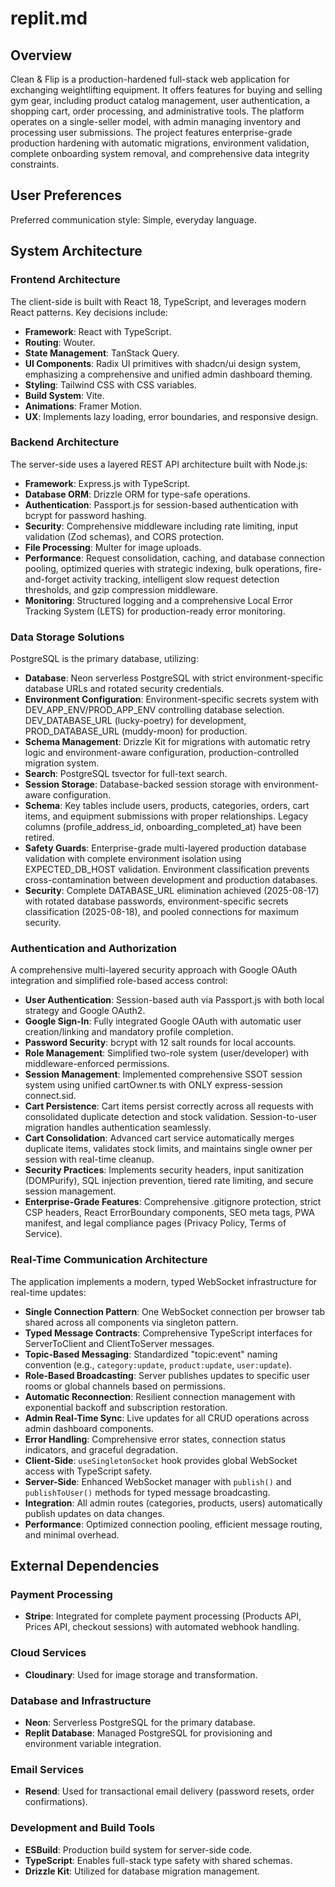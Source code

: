 # replit.md

## Overview
Clean & Flip is a production-hardened full-stack web application for exchanging weightlifting equipment. It offers features for buying and selling gym gear, including product catalog management, user authentication, a shopping cart, order processing, and administrative tools. The platform operates on a single-seller model, with admin managing inventory and processing user submissions. The project features enterprise-grade production hardening with automatic migrations, environment validation, complete onboarding system removal, and comprehensive data integrity constraints.

## User Preferences
Preferred communication style: Simple, everyday language.

## System Architecture

### Frontend Architecture
The client-side is built with React 18, TypeScript, and leverages modern React patterns. Key decisions include:
- **Framework**: React with TypeScript.
- **Routing**: Wouter.
- **State Management**: TanStack Query.
- **UI Components**: Radix UI primitives with shadcn/ui design system, emphasizing a comprehensive and unified admin dashboard theming.
- **Styling**: Tailwind CSS with CSS variables.
- **Build System**: Vite.
- **Animations**: Framer Motion.
- **UX**: Implements lazy loading, error boundaries, and responsive design.

### Backend Architecture
The server-side uses a layered REST API architecture built with Node.js:
- **Framework**: Express.js with TypeScript.
- **Database ORM**: Drizzle ORM for type-safe operations.
- **Authentication**: Passport.js for session-based authentication with bcrypt for password hashing.
- **Security**: Comprehensive middleware including rate limiting, input validation (Zod schemas), and CORS protection.
- **File Processing**: Multer for image uploads.
- **Performance**: Request consolidation, caching, and database connection pooling, optimized queries with strategic indexing, bulk operations, fire-and-forget activity tracking, intelligent slow request detection thresholds, and gzip compression middleware.
- **Monitoring**: Structured logging and a comprehensive Local Error Tracking System (LETS) for production-ready error monitoring.

### Data Storage Solutions
PostgreSQL is the primary database, utilizing:
- **Database**: Neon serverless PostgreSQL with strict environment-specific database URLs and rotated security credentials.
- **Environment Configuration**: Environment-specific secrets system with DEV_APP_ENV/PROD_APP_ENV controlling database selection. DEV_DATABASE_URL (lucky-poetry) for development, PROD_DATABASE_URL (muddy-moon) for production.
- **Schema Management**: Drizzle Kit for migrations with automatic retry logic and environment-aware configuration, production-controlled migration system.
- **Search**: PostgreSQL tsvector for full-text search.
- **Session Storage**: Database-backed session storage with environment-aware configuration.
- **Schema**: Key tables include users, products, categories, orders, cart items, and equipment submissions with proper relationships. Legacy columns (profile_address_id, onboarding_completed_at) have been retired.
- **Safety Guards**: Enterprise-grade multi-layered production database validation with complete environment isolation using EXPECTED_DB_HOST validation. Environment classification prevents cross-contamination between development and production databases.
- **Security**: Complete DATABASE_URL elimination achieved (2025-08-17) with rotated database passwords, environment-specific secrets classification (2025-08-18), and pooled connections for maximum security.

### Authentication and Authorization
A comprehensive multi-layered security approach with Google OAuth integration and simplified role-based access control:
- **User Authentication**: Session-based auth via Passport.js with both local strategy and Google OAuth2.
- **Google Sign-In**: Fully integrated Google OAuth with automatic user creation/linking and mandatory profile completion.
- **Password Security**: bcrypt with 12 salt rounds for local accounts.
- **Role Management**: Simplified two-role system (user/developer) with middleware-enforced permissions.
- **Session Management**: Implemented comprehensive SSOT session system using unified cartOwner.ts with ONLY express-session connect.sid.
- **Cart Persistence**: Cart items persist correctly across all requests with consolidated duplicate detection and stock validation. Session-to-user migration handles authentication seamlessly.
- **Cart Consolidation**: Advanced cart service automatically merges duplicate items, validates stock limits, and maintains single owner per session with real-time cleanup.
- **Security Practices**: Implements security headers, input sanitization (DOMPurify), SQL injection prevention, tiered rate limiting, and secure session management.
- **Enterprise-Grade Features**: Comprehensive .gitignore protection, strict CSP headers, React ErrorBoundary components, SEO meta tags, PWA manifest, and legal compliance pages (Privacy Policy, Terms of Service).

### Real-Time Communication Architecture
The application implements a modern, typed WebSocket infrastructure for real-time updates:
- **Single Connection Pattern**: One WebSocket connection per browser tab shared across all components via singleton pattern.
- **Typed Message Contracts**: Comprehensive TypeScript interfaces for ServerToClient and ClientToServer messages.
- **Topic-Based Messaging**: Standardized "topic:event" naming convention (e.g., `category:update`, `product:update`, `user:update`).
- **Role-Based Broadcasting**: Server publishes updates to specific user rooms or global channels based on permissions.
- **Automatic Reconnection**: Resilient connection management with exponential backoff and subscription restoration.
- **Admin Real-Time Sync**: Live updates for all CRUD operations across admin dashboard components.
- **Error Handling**: Comprehensive error states, connection status indicators, and graceful degradation.
- **Client-Side**: `useSingletonSocket` hook provides global WebSocket access with TypeScript safety.
- **Server-Side**: Enhanced WebSocket manager with `publish()` and `publishToUser()` methods for typed message broadcasting.
- **Integration**: All admin routes (categories, products, users) automatically publish updates on data changes.
- **Performance**: Optimized connection pooling, efficient message routing, and minimal overhead.

## External Dependencies

### Payment Processing
- **Stripe**: Integrated for complete payment processing (Products API, Prices API, checkout sessions) with automated webhook handling.

### Cloud Services
- **Cloudinary**: Used for image storage and transformation.

### Database and Infrastructure
- **Neon**: Serverless PostgreSQL for the primary database.
- **Replit Database**: Managed PostgreSQL for provisioning and environment variable integration.

### Email Services
- **Resend**: Used for transactional email delivery (password resets, order confirmations).

### Development and Build Tools
- **ESBuild**: Production build system for server-side code.
- **TypeScript**: Enables full-stack type safety with shared schemas.
- **Drizzle Kit**: Utilized for database migration management.